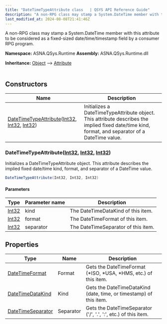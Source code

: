 ```yaml
---
title: "DateTimeTypeAttribute class   | QSYS API Reference Guide"
description: "A non-RPG class may stamp a System.DateTime member with this attribute to be considered as a fixed-sized date/time/timestamp field by a consumer RPG p"
last_modified_at: 2024-08-08T21:41:46Z
---
```


A non-RPG class may stamp a System.DateTime member with this attribute to be considered as a fixed-sized date/time/timestamp field by a consumer RPG program.

**Namespace:** ASNA.QSys.Runtime
**Assembly:** ASNA.QSys.Runtime.dll

**Inheritance:** [Object](https://docs.microsoft.com/en-us/dotnet/api/system.object) --> [Attribute](https://docs.microsoft.com/en-us/dotnet/api/system.attribute)
<br>
<br>

## Constructors

| Name | Description |
| --- | --- |
| [DateTimeTypeAttribute](#datetimetypeattributeint32-int32-int32)([Int32](https://docs.microsoft.com/en-us/dotnet/api/system.int32), [Int32](https://docs.microsoft.com/en-us/dotnet/api/system.int32), [Int32](https://docs.microsoft.com/en-us/dotnet/api/system.int32)) | Initializes a DateTimeTypeAttribute object. This attribute describes the implied fixed date/time kind, format, and separator of a DateTime value.

### DateTimeTypeAttribute([Int32](https://docs.microsoft.com/en-us/dotnet/api/system.int32), [Int32](https://docs.microsoft.com/en-us/dotnet/api/system.int32), [Int32](https://docs.microsoft.com/en-us/dotnet/api/system.int32))

Initializes a DateTimeTypeAttribute object. This attribute describes the implied fixed date/time kind, format, and separator of a DateTime value.

```cs
DateTimeTypeAttribute(Int32, Int32, Int32)
```

#### Parameters

| Type | Parameter name | Description
| --- | --- | ---
| [Int32](https://docs.microsoft.com/en-us/dotnet/api/system.int32) | kind | The DateTimeDataKind of this item.
| [Int32](https://docs.microsoft.com/en-us/dotnet/api/system.int32) | format | The DateTimeFormat of this item.
| [Int32](https://docs.microsoft.com/en-us/dotnet/api/system.int32) | separator | The DateTimeSeparator of this item.

## Properties

| Type | Name | Description
| --- | --- | --- 
| [DateTimeFormat](/reference/datagate/datagate-common/date-time-format.html) | Format | Gets the DateTimeFormat (*ISO, *USA, *HMS, etc.) of this item. |
| [DateTimeDataKind](/reference/runtime/qsys-runtime/date-time-data-kind.html) | Kind | Gets the DateTimeDataKind (date, time, or timestamp) of this item. |
| [DateTimeSeparator](/reference/runtime/qsys-runtime/date-time-separator.html) | Separator | Gets the DateTimeSeparator ('/', '.', ':', etc.) of this item. |
